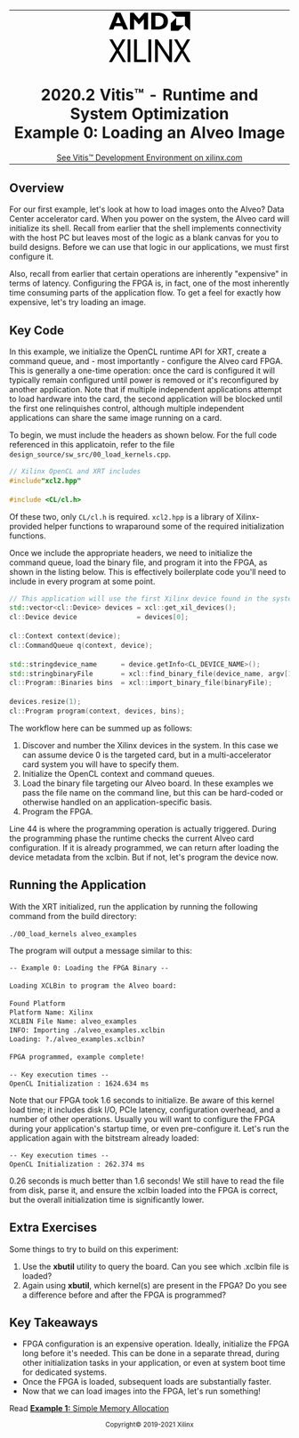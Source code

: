 ﻿<table width="100%">
 <tr width="100%">
    <td align="center"><img src="https://raw.githubusercontent.com/Xilinx/Image-Collateral/main/xilinx-logo.png" width="30%"/><h1>2020.2 Vitis™ - Runtime and System Optimization<br/>Example 0: Loading an Alveo Image</h1>
    <a href="https://www.xilinx.com/products/design-tools/vitis.html">See Vitis™ Development Environment on xilinx.com</a>
    </td>
 </tr>
</table>

## Overview

For our first example, let's look at how to load images onto the Alveo? Data Center accelerator card.  When
you power on the system, the Alveo card will initialize its shell.  Recall from earlier that
the shell implements connectivity with the host PC but leaves most of the logic as a blank canvas for you to
build designs. Before we can use that logic in our applications, we must first configure it.

Also, recall from earlier that certain operations are inherently "expensive" in terms of latency.  Configuring
the FPGA is, in fact, one of the most inherently time consuming parts of the application flow.  To get a feel
for exactly how expensive, let's try loading an image.

## Key Code

In this example, we initialize the OpenCL runtime API for XRT, create a command queue, and - most importantly -
configure the Alveo card FPGA.  This is generally a one-time operation: once the card is configured it will
typically remain configured until power is removed or it's reconfigured by another application.  Note that if
multiple independent applications attempt to load hardware into the card, the second application will be
blocked until the first one relinquishes control, although multiple independent applications can share the
same image running on a card.

To begin, we must include the headers as shown below.  For the full code referenced in this applicatoin,
refer to the file `design_source/sw_src/00_load_kernels.cpp`.

```cpp
// Xilinx OpenCL and XRT includes
#include"xcl2.hpp"

#include <CL/cl.h>
```

Of these two, only `CL/cl.h` is required. `xcl2.hpp` is a library of Xilinx-provided helper functions to wraparound some of the required initialization functions.

Once we include the appropriate headers, we need to initialize the command queue, load the binary file, and program it into the FPGA, as shown in the listing below.  This is effectively boilerplate code you'll need to include in every program at some point.

```cpp
// This application will use the first Xilinx device found in the system
std::vector<cl::Device> devices = xcl::get_xil_devices();
cl::Device device               = devices[0];

cl::Context context(device);
cl::CommandQueue q(context, device);

std::stringdevice_name      = device.getInfo<CL_DEVICE_NAME>();
std::stringbinaryFile       = xcl::find_binary_file(device_name, argv[1]);
cl::Program::Binaries bins  = xcl::import_binary_file(binaryFile);

devices.resize(1);
cl::Program program(context, devices, bins);
```

The workflow here can be summed up as follows:

1.  Discover and number the Xilinx devices in the system.  In this case we can assume device 0 is the targeted card, but in a multi-accelerator card system you will have to specify them.
2.  Initialize the OpenCL context and command queues.
3.  Load the binary file targeting our Alveo board.  In these examples we pass the file name on the command line, but this can be hard-coded or otherwise handled on an application-specific basis.
4. Program the FPGA.

Line 44 is where the programming operation is actually triggered. During the programming phase the runtime
checks the current Alveo card configuration.  If it is already programmed, we can return after loading the
device metadata from the xclbin.  But if not, let's program the device now.

## Running the Application

With the XRT initialized, run the application by running the following command from the build directory:

`./00_load_kernels alveo_examples`

The program will output a message similar to this:

```
-- Example 0: Loading the FPGA Binary --

Loading XCLBin to program the Alveo board:

Found Platform
Platform Name: Xilinx
XCLBIN File Name: alveo_examples
INFO: Importing ./alveo_examples.xclbin
Loading: ?./alveo_examples.xclbin?

FPGA programmed, example complete!

-- Key execution times --
OpenCL Initialization : 1624.634 ms
```

Note that our FPGA took 1.6 seconds to initialize. Be aware of this kernel load time; it includes disk I/O, PCIe latency, configuration overhead, and a number of other operations. Usually you will want to configure the FPGA during your application's startup time, or even pre-configure it. Let's run the application again with the bitstream already loaded:

```
-- Key execution times --
OpenCL Initialization : 262.374 ms
```

0.26 seconds is much better than 1.6 seconds! We still have to read the file from disk, parse it, and ensure the xclbin loaded into the FPGA is correct, but the overall initialization time is significantly lower.

## Extra Exercises

Some things to try to build on this experiment:

1. Use the **xbutil** utility to query the board.  Can you see which .xclbin file is loaded?
2. Again using **xbutil**, which kernel(s) are present in the FPGA?  Do you see a difference before and after
   the FPGA is programmed?

## Key Takeaways

- FPGA configuration is an expensive operation.  Ideally, initialize the FPGA long before it's needed.  This
  can be done in a separate thread, during other initialization tasks in your application, or even at system
  boot time for dedicated systems.
- Once the FPGA is loaded, subsequent loads are substantially faster.
- Now that we can load images into the FPGA, let's run something!

Read [**Example 1:** Simple Memory Allocation](./01-simple-memory-allocation.md)

<p align="center"><sup>Copyright&copy; 2019-2021 Xilinx</sup></p>
